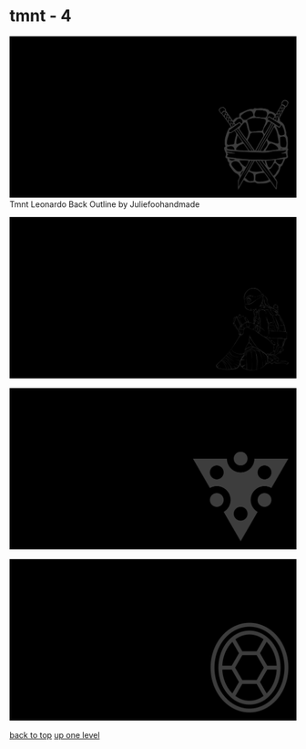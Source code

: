 # tmnt - 4
[![Tmnt Leonardo Back Outline by Juliefoohandmade](https://raw.githubusercontent.com/buckmanc/wallpapers/main/terminal/grey%20on%20black/little/tmnt/tmnt_leonardo_back_outline_by_juliefoohandmade.png "Tmnt Leonardo Back Outline by Juliefoohandmade")](https://raw.githubusercontent.com/buckmanc/wallpapers/main/terminal/grey%20on%20black/little/tmnt/tmnt_leonardo_back_outline_by_juliefoohandmade.png)\
Tmnt Leonardo Back Outline by Juliefoohandmade

[![tmnt_reading_pngwing.png](https://raw.githubusercontent.com/buckmanc/wallpapers/main/terminal/grey%20on%20black/little/tmnt/tmnt_reading_pngwing.png "tmnt_reading_pngwing.png")](https://raw.githubusercontent.com/buckmanc/wallpapers/main/terminal/grey%20on%20black/little/tmnt/tmnt_reading_pngwing.png)

[![tmnt_splinter_clan.png](https://raw.githubusercontent.com/buckmanc/wallpapers/main/terminal/grey%20on%20black/little/tmnt/tmnt_splinter_clan.png "tmnt_splinter_clan.png")](https://raw.githubusercontent.com/buckmanc/wallpapers/main/terminal/grey%20on%20black/little/tmnt/tmnt_splinter_clan.png)

[![tmnt_svgrepo_com.png](https://raw.githubusercontent.com/buckmanc/wallpapers/main/terminal/grey%20on%20black/little/tmnt/tmnt_svgrepo_com.png "tmnt_svgrepo_com.png")](https://raw.githubusercontent.com/buckmanc/wallpapers/main/terminal/grey%20on%20black/little/tmnt/tmnt_svgrepo_com.png)



[back to top](#)
[up one level](/terminal/grey%20on%20black/little/README.MD)
